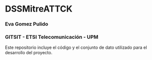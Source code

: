 # DSSMitreATTCK

### Eva Gomez Pulido

### GITSIT - ETSI Telecomunicación - UPM

Este repositorio incluye el código y el conjunto de dato utilizado para el desarrollo del proyecto.







